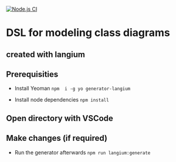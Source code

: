 [![Node.js CI](https://github.com/tbuchmann/class-diag-langium/actions/workflows/node.js.yml/badge.svg)](https://github.com/tbuchmann/class-diag-langium/actions/workflows/node.js.yml)

# DSL for modeling class diagrams

## created with langium

## Prerequisities

- Install Yeoman
	``npm  i -g yo generator-langium``

- Install node dependencies
	``npm install``

## Open directory with VSCode

## Make changes (if required)

- Run the generator afterwards
	``npm run langium:generate``
